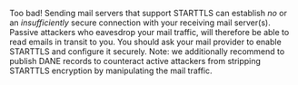 Too bad! Sending mail servers that support STARTTLS can establish *no* or an *insufficiently* secure connection with your receiving mail server(s). Passive attackers who eavesdrop your mail traffic, will therefore be able to read emails in transit to you. You should ask your mail provider to enable STARTTLS and configure it securely. Note: we additionally recommend to publish DANE records to counteract active attackers from stripping STARTTLS encryption by manipulating the mail traffic.
